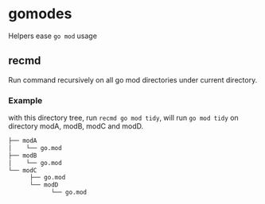 # gomodes
Helpers ease `go mod` usage 

## recmd
Run command recursively on all go mod directories under current directory.

### Example
with this directory tree, run `recmd go mod tidy`, will run `go mod tidy` on directory modA, modB,  modC and modD.
```bash
├── modA
│    └── go.mod
├── modB
│    └── go.mod
└── modC
      ├── go.mod
      └── modD
            └── go.mod
```